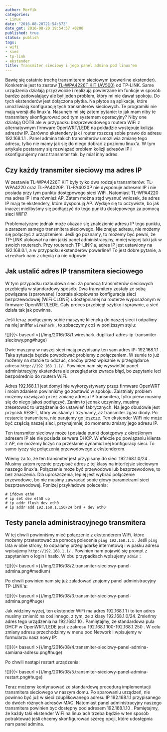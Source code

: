 ```yaml
---
author: Morfik
categories:
- Linux
date: "2016-08-20T21:54:57Z"
date_gmt: 2016-08-20 19:54:57 +0200
published: true
status: publish
tags:
- wifi
- sieć
- tp-link
- ekstender
title: Transmiter sieciowy i jego panel admina pod linux'em
---
```


Bawię się ostatnio trochę transmiterem sieciowym (powerline ekstender). Konkretnie jest to zestaw
[TL-WPA4226T KIT (AV500)](http://www.tp-link.com.pl/products/details/TL-WPA4226T-KIT.html) od
TP-LINK. Same urządzenia działają przyzwoicie i realizują powierzane im funkcje w sposób bardzo
zadowalający ale był jeden problem, który mi nie dawał spokoju. Do tych ekstenderów jest dołączona
płytka. Na płytce są aplikacje, które umożliwiają konfigurację tych transmiterów sieciowych. Te
programiki nie mają wersji dla linux'a. Nasunęło mi się zatem pytanie: to jak mam niby te
transmitery skonfigurować pod tym systemem operacyjny? Niby one działają OOTB ale w przypadku
bezprzewodowego routera WiFi z alternatywnym firmware OpenWRT/LEDE na pokładzie występuje kolizja
adresów IP. Zarówno ekstendery jak i router roszczą sobie prawo do adresu 192.168.1.1 . Panel admina
takich transmiterów umożliwia zmianę tego adresu, tylko nie mamy jak się do niego dobrać z poziomu
linux'a. W tym artykule postaramy się rozwiązać problem kolizji adresów IP i skonfigurujemy nasz
transmiter tak, by miał inny adres.

<!--more-->
## Czy każdy transmiter sieciowy ma adres IP

W zestawie TL-WPA4226T KIT były tylko dwa rodzaje transmiterów: TL-WPA4220 oraz TL-PA4020P.
TL-PA4020P nie dysponuje adresem IP i nie posiada przy tym punktu dostępowego sieci WiFi. Natomiast
TL-WPA4220 ma adres IP i ma również AP. Zatem można stąd wysnuć wniosek, że adres IP mają te
ekstendery, które dysponują AP. Wydaje się to oczywiste, bo jak inaczej mielibyśmy się podłączyć do
tego punktu dostępowego za pomocą sieci WiFi?

Problematyczne jednak może okazać się znalezienie adresu IP tego punktu, a zarazem samego
transmitera sieciowego. Nie znając adresu, nie możemy się połączyć z urządzeniem. Jeśli go poznamy,
to możemy być pewni, że TP-LINK ulokował na nim jakiś panel administracyjny, mniej więcej taki jak w
swoich routerach. Przy routerach TP-LINK'a, adres IP jest ustawiony na 192.168.0.1, a w przypadku
ekstenderów powerline? To jest dobre pytanie, a `wireshark` nam z chęcią na nie odpowie.

## Jak ustalić adres IP transmitera sieciowego

W tym przypadku rozbudowa sieci za pomocą transmiterów sieciowych przebiegła w standardowy sposób.
Dwa transmitery zostały ze sobą powiązane (sparowane) i została skopiowana konfiguracja sieci
bezprzewodowej (WiFi CLONE) udostępnianej na routerze wyposażonym w firmware OpenWRT/LEDE. Cały
proces przebiegł szybko i sprawnie, a sieć działa tak jak powinna.

Jeśli teraz podłączymy sobie maszynę kliencką do naszej sieci i odpalimy na niej sniffer `wireshark`
, to zobaczymy coś w poniższym stylu:

![]({{< baseurl >}}/img/2016/08/1.wireshark-duplikad-adres-ip-transmiter-sieciowy.png#huge)

Dwie maszyny w naszej sieci mają przypisany ten sam adres IP: 192.168.1.1 . Taka sytuacja będzie
powodować problemy z połączeniem. W sumie to już możemy na starcie to odczuć, choćby przez wpisanie
w przeglądarce adresu `http://192.168.1.1/` . Powinien nam się wyświetlić panel administracyjny
ekstendera ale przeglądarka zwraca błąd, bo zapytanie leci bezpośrednio do routera WiFi.

Adres 192.168.1.1 jest domyślnie wykorzystywany przez firmware OpenWRT i moim zdaniem powinniśmy go
zostawić w spokoju. Zaistniały problem możemy rozwiązać przez zmianę adresu IP transmitera, tylko
pierw musimy się do niego jakoś podłączyć. Zanim to jednak uczynimy, musimy zresetować to urządzenie
do ustawień fabrycznych. Na jego obudowie jest przycisk RESET, który wciskamy i trzymamy, aż
transmiter zgasi diody. Po restarcie transmitera, nie parujemy go jeszcze. Ten ekstender WiFi nie
może być częścią naszej sieci, przynajmniej do momentu zmiany jego adresu IP.

Ten transmiter sieciowy może i posiada punkt dostępowy z określonym adresem IP ale nie posiada
serwera DHCP. W efekcie po powiązaniu klienta z AP, nie możemy liczyć na przesłanie dynamicznej
konfiguracji sieci. To samo tyczy się połączenia przewodowego z ekstenderem.

Wiemy za to, że ten transmiter jest przypisany do sieci 192.168.1.0/24 . Musimy zatem ręcznie
przypisać adres z tej klasy na interfejsie sieciowym naszego linux'a. Połączenie może być przewodowe
lub bezprzewodowe, to bez znaczenia. Dla uproszczenia, lepiej jest wybrać połączenie przewodowe, bo
nie musimy zawracać sobie głowy parametrami sieci bezprzewodowej. Poniżej przykładowe polecenia:

    # ifdown eth0
    # ip set dev eth0 up
    # ip addr flush dev eth0
    # ip addr add 192.168.1.150/24 brd + dev eth0

## Testy panela administracyjnego transmitera

W tej chwili powinniśmy mieć połączenie z ekstenderem WiFi, które możemy przetestować za pomocą
polecenia `ping 192.168.1.1` . Jeśli `ping` lata w obie strony, to odpalamy przeglądarkę internetową
i w pasku adresu wpisujemy `http://192.168.1.1/` . Powinien nam pojawić się prompt z zapytaniem o
login i hasło. W obu przypadkach wpisujemy `admin` :

![]({{< baseurl >}}/img/2016/08/2.transmiter-sieciowy-panel-admina.png#medium)

Po chwili powinien nam się już załadować znajomy panel administracyjny TP-LINK'a:

![]({{< baseurl >}}/img/2016/08/3.transmiter-sieciowy-panel-admina.png#huge)

Jak widzimy wyżej, ten ekstender WiFi ma adres 192.168.1.1 i to ten adres musimy zmienić na coś
innego, z tym, że z klasy 192.168.1.0/24. Zmieńmy adres tego urządzenia na 192.168.1.10 .
Pamiętajmy, że standardowa pula DHCP w OpenWRT/LEDE jest z zakresu 192.168.1.100-192.168.1.250 . W
celu zmiany adresu przechodzimy w menu pod Network i wpisujemy w formularzu nasz nowy IP:

![]({{< baseurl >}}/img/2016/08/4.transmiter-sieciowy-panel-admina-samiana-adresu.png#huge)

Po chwili nastąpi restart urządzenia:

![]({{< baseurl >}}/img/2016/08/5.transmiter-sieciowy-panel-admina-restart.png#huge)

Teraz możemy kontynuować ze standardową procedurą implementacji transmitera sieciowego w naszym
domu. Po sparowaniu urządzeń, nie powinno być już w sieci zduplikowanego adresu IP 192.168.1.1
przypisanego do dwóch różnych adresów MAC. Natomiast panel administracyjny naszego transmitera
powinien być dostępny pod adresem 192.168.1.10 . Pamiętajmy, że każdy taki ekstender WiFi na
linux'ach trzeba będzie w ten sposób potraktować jeśli chcemy skonfigurować szereg opcji, które
udostępnia nam panel admina.
